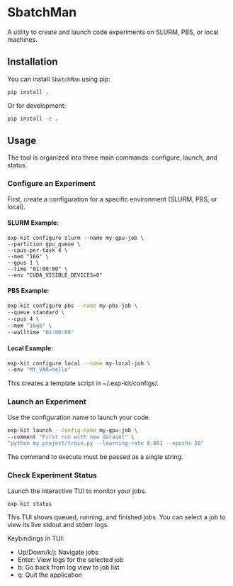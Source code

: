 # SbatchMan

A utility to create and launch code experiments on SLURM, PBS, or local machines.

## Installation

You can install `SbatchMan` using pip:

```bash
pip install .
```

Or for development:
```bash
pip install -e .
```

## Usage

The tool is organized into three main commands: configure, launch, and status.

### Configure an Experiment
First, create a configuration for a specific environment (SLURM, PBS, or local).

#### SLURM Example:

```
exp-kit configure slurm --name my-gpu-job \
--partition gpu_queue \
--cpus-per-task 4 \
--mem "16G" \
--gpus 1 \
--time "01:00:00" \
--env "CUDA_VISIBLE_DEVICES=0"
```

#### PBS Example:
```bash      
exp-kit configure pbs --name my-pbs-job \
--queue standard \
--cpus 4 \
--mem "16gb" \
--walltime "01:00:00"
```

#### Local Example:
```bash      
exp-kit configure local --name my-local-job \
--env "MY_VAR=hello"
```

This creates a template script in ~/.exp-kit/configs/.

### Launch an Experiment

Use the configuration name to launch your code.
```bash
exp-kit launch --config-name my-gpu-job \
--comment "First run with new dataset" \
"python my_project/train.py --learning-rate 0.001 --epochs 50"
```

The command to execute must be passed as a single string.

### Check Experiment Status

Launch the interactive TUI to monitor your jobs.
```bash
exp-kit status
```
This TUI shows queued, running, and finished jobs. You can select a job to view its live stdout and stderr logs.

Keybindings in TUI:
- Up/Down/k/j: Navigate jobs
- Enter: View logs for the selected job
- b: Go back from log view to job list
- q: Quit the application